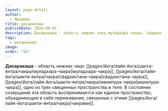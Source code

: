 ```yaml
---
layout: page-detail
author:
  - Яшодеви
title: дахаракаша
publishDate: 2024-09-01
description: Дахаракаша - область нижних чакр муладхара-чакра, свадхистана-чакра, манипура-чакра, одно из трех священных пространства в теле. В состоянии созерцания эта область воспринимается как единое пространство, объединяющее в себе переживания, связанные с этими чакрами.
tags:
  - дахаракаша
image: 
order: "15"
---
```

**Дахаракаша** - область нижних чакр: [[pages/йога/лайя-йога/шакти-янтра/чакра/муладхара-чакра|муладхара-чакра]], [[pages/йога/лайя-йога/шакти-янтра/чакра/свадхистана-чакра|свадхистана-чакра]], [[pages/йога/лайя-йога/шакти-янтра/чакра/манипура-чакра|манипура-чакра]], одно из трех священных пространства в теле. В состоянии созерцания эта область воспринимается как единое пространство, объединяющее в себе переживания, связанные с этими [[pages/йога/лайя-йога/шакти-янтра/чакра|чакрами]].

